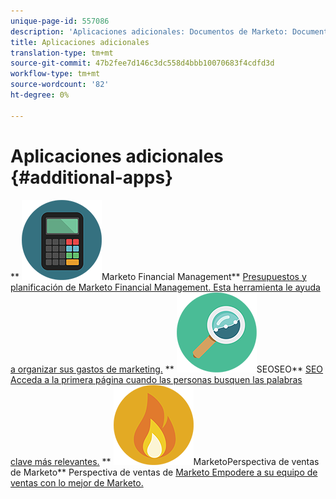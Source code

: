 ```yaml
---
unique-page-id: 557086
description: 'Aplicaciones adicionales: Documentos de Marketo: Documentación del producto'
title: Aplicaciones adicionales
translation-type: tm+mt
source-git-commit: 47b2fee7d146c3dc558d4bbb10070683f4cdfd3d
workflow-type: tm+mt
source-wordcount: '82'
ht-degree: 0%

---
```



# Aplicaciones adicionales {#additional-apps}

** ![Marketo Financial Management](assets/office-09.png)Marketo Financial Management** [Presupuestos y planificación de Marketo Financial Management. Esta herramienta le ayuda a organizar sus gastos de marketing.](https://docs.marketo.com/display/DOCS/Marketo+Financial+Management)     **  ![](assets/seo-15.png)SEOSEO**  [SEO Acceda a la primera página cuando las personas busquen las palabras clave más relevantes.](https://docs.marketo.com/display/DOCS/SEO)     **  ![Perspectiva de ventas de ](assets/alerts-10.png)MarketoPerspectiva de ventas de Marketo** Perspectiva de ventas de  [Marketo Empodere a su equipo de ventas con lo mejor de Marketo.](https://docs.marketo.com/display/DOCS/Marketo+Sales+Insight)